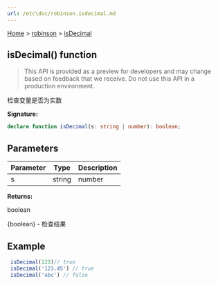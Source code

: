 ```yaml
---
url: /etc\doc/robinson.isdecimal.md
---
```

[Home](./index.md) > [robinson](./robinson.md) > [isDecimal](./robinson.isdecimal.md)

## isDecimal() function

> This API is provided as a preview for developers and may change based on feedback that we receive. Do not use this API in a production environment.

检查变量是否为实数

**Signature:**

```typescript
declare function isDecimal(s: string | number): boolean;
```

## Parameters

|  Parameter | Type | Description |
|  --- | --- | --- |
|  s | string | number | 要检查的变量 |

**Returns:**

boolean

{boolean} - 检查结果

## Example

```JavaScript
 isDecimal(123)// true
 isDecimal('123.45') // true
 isDecimal('abc') // false
```
